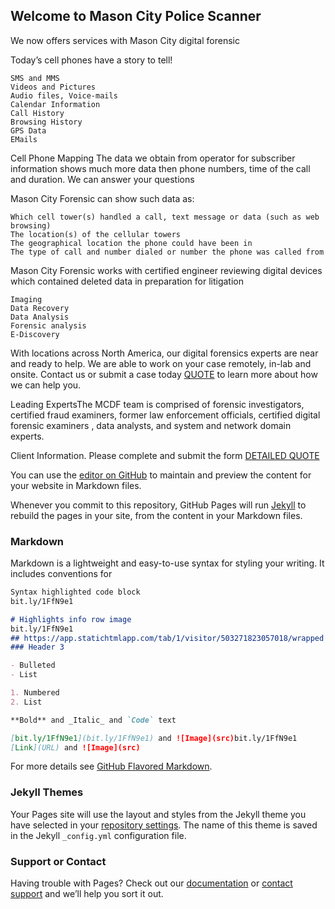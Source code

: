 ## Welcome to Mason City Police Scanner
We now offers services with Mason City digital forensic

Today’s cell phones have a story to tell!

    SMS and MMS
    Videos and Pictures
    Audio files, Voice-mails
    Calendar Information
    Call History
    Browsing History
    GPS Data
    EMails

Cell Phone Mapping
The data we obtain from operator for subscriber information shows much more data then phone numbers, time of the call and duration.
We can answer your questions

Mason City Forensic can show such data as:

    Which cell tower(s) handled a call, text message or data (such as web browsing)
    The location(s) of the cellular towers
    The geographical location the phone could have been in
    The type of call and number dialed or number the phone was called from

Mason City Forensic works with certified engineer reviewing digital devices which contained deleted data in preparation for litigation

    Imaging
    Data Recovery
    Data Analysis
    Forensic analysis
    E-Discovery

With locations across North America, our digital forensics experts are near and ready to help. We are able to work on your case remotely, in-lab and onsite. Contact us or submit a case today [QUOTE](https://www.digitalforensicscorp.com/partner-cases/partner-case/2fc03291a2b5-825c-6737-93a9-aeaec994) to learn more about how we can help you.

Leading ExpertsThe MCDF team is comprised of forensic investigators, certified fraud examiners, former law enforcement officials, certified digital forensic examiners , data analysts, and system and network domain experts.


Client Information. 
Please complete and submit the form
[DETAILED QUOTE](https://www.digitalforensicscorp.com/partner-cases/partner-case/2fc03291a2b5-825c-6737-93a9-aeaec994)

You can use the [editor on GitHub](https://github.com/MasonCityPoliceScanner/MasonCityPoliceScanner.github.io/edit/master/README.md) to maintain and preview the content for your website in Markdown files.

Whenever you commit to this repository, GitHub Pages will run [Jekyll](https://jekyllrb.com/) to rebuild the pages in your site, from the content in your Markdown files.

### Markdown

Markdown is a lightweight and easy-to-use syntax for styling your writing. It includes conventions for

```markdown
Syntax highlighted code block
bit.ly/1FfN9e1

# Highlights info row image
bit.ly/1FfN9e1
## https://app.statichtmlapp.com/tab/1/visitor/503271823057018/wrapped
### Header 3

- Bulleted
- List

1. Numbered
2. List

**Bold** and _Italic_ and `Code` text

[bit.ly/1FfN9e1](bit.ly/1FfN9e1) and ![Image](src)bit.ly/1FfN9e1
[Link](URL) and ![Image](src)
```

For more details see [GitHub Flavored Markdown](https://guides.github.com/features/mastering-markdown/).

### Jekyll Themes

Your Pages site will use the layout and styles from the Jekyll theme you have selected in your [repository settings](https://github.com/MasonCityPoliceScanner/MasonCityPoliceScanner.github.io/settings). The name of this theme is saved in the Jekyll `_config.yml` configuration file.

### Support or Contact

Having trouble with Pages? Check out our [documentation](https://help.github.com/categories/github-pages-basics/) or [contact support](https://github.com/contact) and we’ll help you sort it out.
